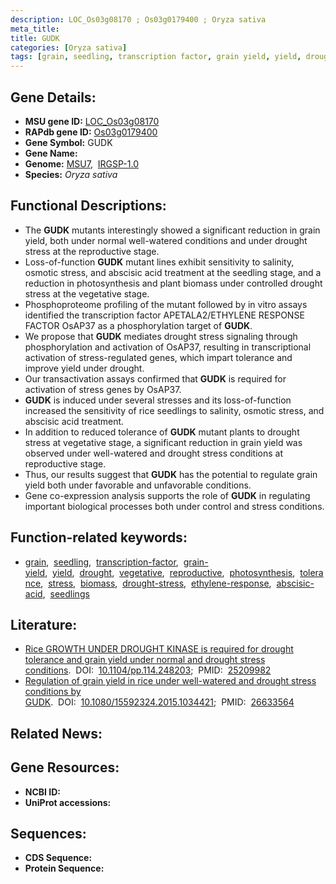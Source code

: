 ```yaml
---
description: LOC_Os03g08170 ; Os03g0179400 ; Oryza sativa
meta_title:
title: GUDK
categories: [Oryza sativa]
tags: [grain, seedling, transcription factor, grain yield, yield, drought, vegetative, reproductive, photosynthesis, tolerance, stress, biomass, drought stress, drought stress , ethylene response, abscisic acid, seedlings]
---
```


## Gene Details:
- **MSU gene ID:** [LOC_Os03g08170](http://rice.uga.edu/cgi-bin/ORF_infopage.cgi?orf=LOC_Os03g08170)  
- **RAPdb gene ID:** [Os03g0179400](https://rapdb.dna.affrc.go.jp/locus/?name=Os03g0179400)  
- **Gene Symbol:** GUDK
- **Gene Name:**
- **Genome:**  [MSU7](http://rice.uga.edu/),&nbsp;&nbsp;[IRGSP-1.0](https://rapdb.dna.affrc.go.jp/download/irgsp1.html)
- **Species:** *Oryza sativa*

## Functional Descriptions:
   - The **GUDK** mutants interestingly showed a significant reduction in grain yield, both under normal well-watered conditions and under drought stress at the reproductive stage.
   - Loss-of-function **GUDK** mutant lines exhibit sensitivity to salinity, osmotic stress, and abscisic acid treatment at the seedling stage, and a reduction in photosynthesis and plant biomass under controlled drought stress at the vegetative stage.
   - Phosphoproteome profiling of the mutant followed by in vitro assays identified the transcription factor APETALA2/ETHYLENE RESPONSE FACTOR OsAP37 as a phosphorylation target of **GUDK**.
   - We propose that **GUDK** mediates drought stress signaling through phosphorylation and activation of OsAP37, resulting in transcriptional activation of stress-regulated genes, which impart tolerance and improve yield under drought.
   - Our transactivation assays confirmed that **GUDK** is required for activation of stress genes by OsAP37.
   - **GUDK** is induced under several stresses and its loss-of-function increased the sensitivity of rice seedlings to salinity, osmotic stress, and abscisic acid treatment.
   - In addition to reduced tolerance of **GUDK** mutant plants to drought stress at vegetative stage, a significant reduction in grain yield was observed under well-watered and drought stress conditions at reproductive stage.
   - Thus, our results suggest that **GUDK** has the potential to regulate grain yield both under favorable and unfavorable conditions.
   - Gene co-expression analysis supports the role of **GUDK** in regulating important biological processes both under control and stress conditions.

## Function-related keywords:
   - [grain](/tags/grain/),&nbsp;&nbsp;[seedling](/tags/seedling/),&nbsp;&nbsp;[transcription-factor](/tags/transcription-factor/),&nbsp;&nbsp;[grain-yield](/tags/grain-yield/),&nbsp;&nbsp;[yield](/tags/yield/),&nbsp;&nbsp;[drought](/tags/drought/),&nbsp;&nbsp;[vegetative](/tags/vegetative/),&nbsp;&nbsp;[reproductive](/tags/reproductive/),&nbsp;&nbsp;[photosynthesis](/tags/photosynthesis/),&nbsp;&nbsp;[tolerance](/tags/tolerance/),&nbsp;&nbsp;[stress](/tags/stress/),&nbsp;&nbsp;[biomass](/tags/biomass/),&nbsp;&nbsp;[drought-stress](/tags/drought-stress/),&nbsp;&nbsp;[ethylene-response](/tags/ethylene-response/),&nbsp;&nbsp;[abscisic-acid](/tags/abscisic-acid/),&nbsp;&nbsp;[seedlings](/tags/seedlings/)

## Literature:
   - [Rice GROWTH UNDER DROUGHT KINASE is required for drought tolerance and grain yield under normal and drought stress conditions](https://www.doi.org/10.1104/pp.114.248203).&nbsp;&nbsp;DOI:&nbsp;&nbsp;[10.1104/pp.114.248203](https://www.doi.org/10.1104/pp.114.248203);&nbsp;&nbsp;PMID:&nbsp;&nbsp;[25209982](https://pubmed.ncbi.nlm.nih.gov/25209982/)
   - [Regulation of grain yield in rice under well-watered and drought stress conditions by GUDK](https://www.doi.org/10.1080/15592324.2015.1034421).&nbsp;&nbsp;DOI:&nbsp;&nbsp;[10.1080/15592324.2015.1034421](https://www.doi.org/10.1080/15592324.2015.1034421);&nbsp;&nbsp;PMID:&nbsp;&nbsp;[26633564](https://pubmed.ncbi.nlm.nih.gov/26633564/)

## Related News:

## Gene Resources:
- **NCBI ID:**  []()
- **UniProt accessions:** [](https://www.uniprot.org/uniprotkb//entry)

## Sequences:
- **CDS Sequence:**
- **Protein Sequence:**
